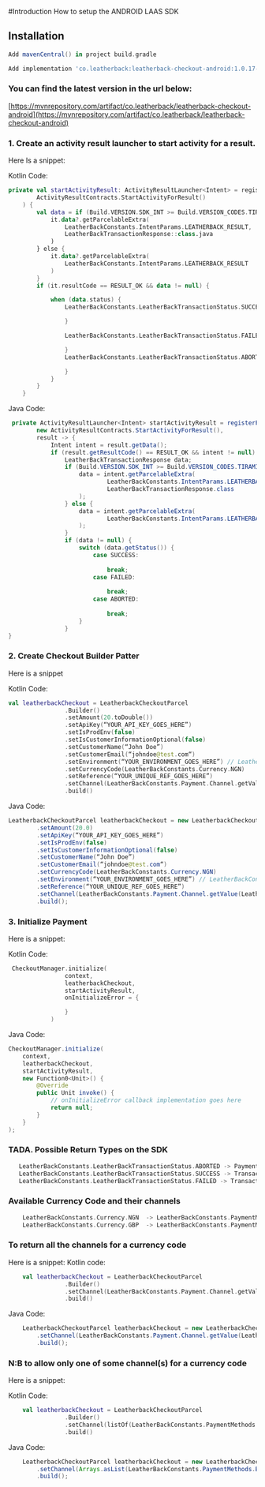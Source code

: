 #Introduction
How to setup the ANDROID LAAS SDK 

## Installation
``` groovy
Add mavenCentral() in project build.gradle
```

``` groovy
Add implementation 'co.leatherback:leatherback-checkout-android:1.0.17-alpha02' 
```
### You can find the latest version in the url below:
[https://mvnrepository.com/artifact/co.leatherback/leatherback-checkout-android](https://mvnrepository.com/artifact/co.leatherback/leatherback-checkout-android)

### 1. Create an activity result launcher to start activity for a result.

Here Is a snippet:

Kotlin Code:

``` kotlin
private val startActivityResult: ActivityResultLauncher<Intent> = registerForActivityResult(
        ActivityResultContracts.StartActivityForResult()
    ) {
        val data = if (Build.VERSION.SDK_INT >= Build.VERSION_CODES.TIRAMISU) {
            it.data?.getParcelableExtra(
                LeatherBackConstants.IntentParams.LEATHERBACK_RESULT,
                LeatherBackTransactionResponse::class.java
            )
        } else {
            it.data?.getParcelableExtra(
                LeatherBackConstants.IntentParams.LEATHERBACK_RESULT
            )
        }
        if (it.resultCode == RESULT_OK && data != null) {

            when (data.status) {
                LeatherBackConstants.LeatherBackTransactionStatus.SUCCESS -> {

                }

                LeatherBackConstants.LeatherBackTransactionStatus.FAILED -> {

                }
                LeatherBackConstants.LeatherBackTransactionStatus.ABORTED -> {

                }
            }
        }
    } 
```

Java Code: 

``` java
 private ActivityResultLauncher<Intent> startActivityResult = registerForActivityResult(
        new ActivityResultContracts.StartActivityForResult(),
        result -> {
            Intent intent = result.getData();
            if (result.getResultCode() == RESULT_OK && intent != null) {
                LeatherBackTransactionResponse data;
                if (Build.VERSION.SDK_INT >= Build.VERSION_CODES.TIRAMISU) {
                    data = intent.getParcelableExtra(
                            LeatherBackConstants.IntentParams.LEATHERBACK_RESULT,
                            LeatherBackTransactionResponse.class
                    );
                } else {
                    data = intent.getParcelableExtra(
                            LeatherBackConstants.IntentParams.LEATHERBACK_RESULT
                    );
                }
                if (data != null) {
                    switch (data.getStatus()) {
                        case SUCCESS:
                            
                            break;
                        case FAILED:
                            
                            break;
                        case ABORTED:
                            
                            break;
                    }
                }
}
```

### 2. Create Checkout Builder Patter

Here is a snippet

Kotlin Code:

``` kotlin
val leatherbackCheckout = LeatherbackCheckoutParcel
                .Builder()
                .setAmount(20.toDouble())
                .setApiKey(“YOUR_API_KEY_GOES_HERE”)
                .setIsProdEnv(false)
                .setIsCustomerInformationOptional(false)
                .setCustomerName(“John Doe”)
                .setCustomerEmail(“johndoe@test.com“)
                .setEnvironment(“YOUR_ENVIRONMENT_GOES_HERE”) // LeatherBackConstants.Environment.DEV (Dev environment), LeatherBackConstants.Environment.STAGING (Staging environment) or LeatherBackConstants.Environment.PROD
                .setCurrencyCode(LeatherBackConstants.Currency.NGN)
                .setReference(“YOUR_UNIQUE_REF_GOES_HERE”)
                .setChannel(LeatherBackConstants.Payment.Channel.getValue(LeatherBackConstants.Currency.NGN))
                .build()
```
Java Code:
``` java
LeatherbackCheckoutParcel leatherbackCheckout = new LeatherbackCheckoutParcel.Builder()
        .setAmount(20.0)
        .setApiKey(“YOUR_API_KEY_GOES_HERE”)
        .setIsProdEnv(false)
        .setIsCustomerInformationOptional(false)
        .setCustomerName(“John Doe”)
        .setCustomerEmail(“johndoe@test.com“)
        .setCurrencyCode(LeatherBackConstants.Currency.NGN)
        .setEnvironment(“YOUR_ENVIRONMENT_GOES_HERE”) // LeatherBackConstants.Environment.DEV (Dev environment), LeatherBackConstants.Environment.STAGING (Staging environment) or LeatherBackConstants.Environment.PROD
        .setReference(“YOUR_UNIQUE_REF_GOES_HERE”)
        .setChannel(LeatherBackConstants.Payment.Channel.getValue(LeatherBackConstants.Currency.NGN))
        .build();
```

### 3. Initialize Payment

Here is a snippet:

Kotlin Code:
``` kotlin
 CheckoutManager.initialize(
                context,
                leatherbackCheckout,
                startActivityResult,
                onInitializeError = {

                }
            )

```

Java Code:
``` java
CheckoutManager.initialize(
    context,
    leatherbackCheckout,
    startActivityResult,
    new Function0<Unit>() {
        @Override
        public Unit invoke() {
            // onInitializeError callback implementation goes here
            return null;
        }
    }
);

```

### TADA. Possible Return Types on the SDK

 ``` kotlin
    LeatherBackConstants.LeatherBackTransactionStatus.ABORTED -> Payment Gateway Closed Manually
    LeatherBackConstants.LeatherBackTransactionStatus.SUCCESS -> Transaction was successful
    LeatherBackConstants.LeatherBackTransactionStatus.FAILED -> Transaction failed
   ```


### Available Currency Code and their channels 

``` kotlin
    LeatherBackConstants.Currency.NGN  -> LeatherBackConstants.PaymentMethods.Card , LeatherBackConstants.PaymentMethods.BANK_TRANSFER
    LeatherBackConstants.Currency.GBP  -> LeatherBackConstants.PaymentMethods.Card , LeatherBackConstants.PaymentMethods.ACCOUNT
```

### To return all the channels for a currency code

Here is a snippet:
Kotlin code:
``` kotlin
    val leatherbackCheckout = LeatherbackCheckoutParcel
                .Builder()
                .setChannel(LeatherBackConstants.Payment.Channel.getValue(LeatherBackConstants.Currency.GBP))
                .build()
```

Java Code:
``` java
    LeatherbackCheckoutParcel leatherbackCheckout = new LeatherbackCheckoutParcel.Builder()
        .setChannel(LeatherBackConstants.Payment.Channel.getValue(LeatherBackConstants.Currency.GBP))
        .build();
```


### N:B to allow only one of some channel(s) for a currency code
Here is a snippet:

Kotlin Code:
``` kotlin
    val leatherbackCheckout = LeatherbackCheckoutParcel
                .Builder()
                .setChannel(listOf(LeatherBackConstants.PaymentMethods.BANK_TRANSFER))
                .build()
```

Java Code:
``` java
    LeatherbackCheckoutParcel leatherbackCheckout = new LeatherbackCheckoutParcel.Builder()
        .setChannel(Arrays.asList(LeatherBackConstants.PaymentMethods.BANK_TRANSFER))
        .build();
```


